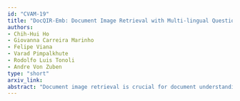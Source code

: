 ```yaml
---
id: "CVAM-19"
title: "DocQIR-Emb: Document Image Retrieval with Multi-lingual Question Query"
authors:
- Chih-Hui Ho
- Giovanna Carreira Marinho
- Felipe Viana
- Varad Pimpalkhute
- Rodolfo Luis Tonoli
- Andre Von Zuben
type: "short"
arxiv_link:
abstract: "Document image retrieval is crucial for document understanding. Unlike standard text-to-image tasks that align captions with natural images, it requires interpreting user questions and retrieving relevant tables or scientific figures. Domain gaps between captions and queries, as well as natural and scientific images, make existing retrieval models ineffective. To study this, we introduce DocQIR, a multilingual benchmark covering 5 languages. Our study shows that off-the-shelf models fail when queries are multilingual. To address this, we propose DocQIR-Emb, which uses a multilingual text encoder and a VLM to map questions and images into a shared space. The text encoder is frozen, while the VLM is optimized. Experiments show DocQIR-Emb improves retrieval by over 40% across both tables and scientific images."
---
```

